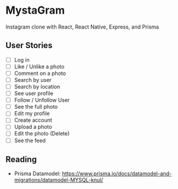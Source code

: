 # MystaGram

Instagram clone with React, React Native, Express, and Prisma

## User Stories

- [ ] Log in
- [ ] Like / Unlike a photo
- [ ] Comment on a photo
- [ ] Search by user
- [ ] Search by location
- [ ] See user profile
- [ ] Follow / Unfollow User
- [ ] See the full photo
- [ ] Edit my profile
- [ ] Create account
- [ ] Upload a photo
- [ ] Edit the photo (Delete)
- [ ] See the feed

## Reading

- Prisma Datamodel: https://www.prisma.io/docs/datamodel-and-migrations/datamodel-MYSQL-knul/
